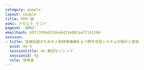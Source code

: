 ```yaml
---
category: people
layout: people
title: 中村 誠
yomi: ナカムラ マコト
pageid: '4092'
emailhash: 6971789bd21b6a6d23e882aaff141266
session:
- title: 危険回避のための人物誘導機構をもつ野外学習システムの設計と実装
  psid: 4G-5
  sessiontitle: 4G 集団センシング
  sessionid: 4g
  role: 発表者
---
```

